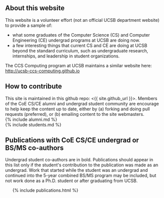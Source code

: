 ---
---

<div id="about" data-role="collapsible" data-collapsed="true" markdown="1">
<h2>About this website</h2>

This website is a volunteer effort (not an official UCSB department website) to provide a sample of:
* what some graduates of the Computer Science (CS) and Computer Engineering (CE) undergrad programs at UCSB are doing now.
* a few interesting things that current CS and CE are doing at UCSB beyond the standard curriculum, such as undergraduate research, internships, and leadership in student organizations.

The CCS Computing program at UCSB maintains a similar website here: <http://ucsb-ccs-computing.github.io>

</div>

<div id="about" data-role="collapsible" data-collapsed="true" markdown="1">
<h2>How to contribute</h2>
This site is maintained in this github repo: <{{ site.github_url }}>.
Members of the CoE CS/CE alumni and undergrad student community are encourage to help keep the content up to date, either by (a) forking and doing pull requests (preferred), or (b) emailing content to the site webmasters. 
</div>


<div id="alumni" data-role="collapsible" data-collapsed="false">
{% include alumni.md %}
</div>

<div id="students" data-role="collapsible" data-collapsed="false">
{% include students.md %}
</div>


<div id="publications" data-role="collapsible" data-collapsed="false">
  <h2>Publications with CoE CS/CE undergrad or BS/MS co-authors </h2>
  <p>Undergrad student co-authors are in bold.   Publications should appear in this list only if the student's contribution to the publication was made as an undergrad.  Work that started while the student was an undergrad and continued into the 5-year combined BS/MS program may be included, but not work done as a Ph.D. student or after graduating from UCSB.</p>
  <ul>
{% include publications.html %}


  </ul>
</div>
